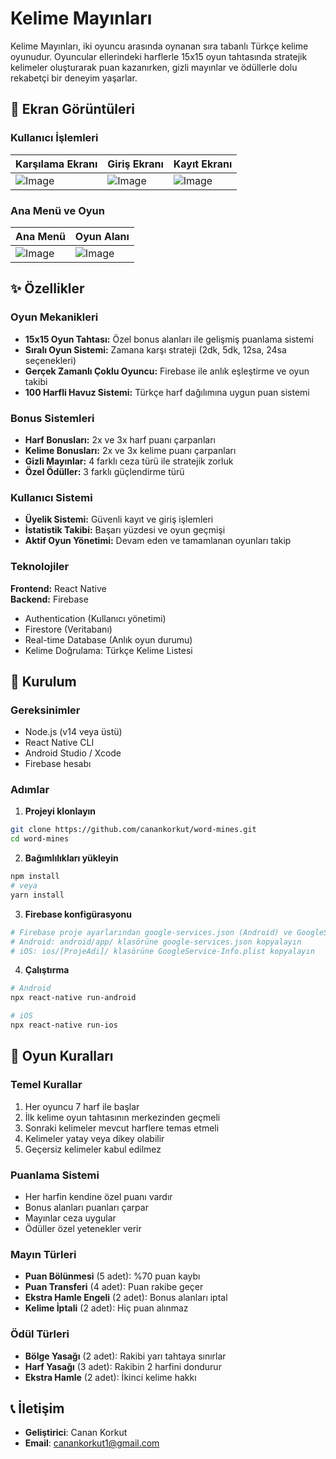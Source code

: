 # Kelime Mayınları

Kelime Mayınları, iki oyuncu arasında oynanan sıra tabanlı Türkçe kelime oyunudur. Oyuncular ellerindeki harflerle 15x15 oyun tahtasında stratejik kelimeler oluşturarak puan kazanırken, gizli mayınlar ve ödüllerle dolu rekabetçi bir deneyim yaşarlar.

## 📸 Ekran Görüntüleri

### Kullanıcı İşlemleri
| Karşılama Ekranı | Giriş Ekranı | Kayıt Ekranı |
|------------------|--------------|--------------|
| ![Image](https://github.com/user-attachments/assets/1ab056ae-47a7-4a1d-83c0-eb7158f37d28) | ![Image](https://github.com/user-attachments/assets/41434d5d-19e5-4a26-89bf-25a4eed1cd5e) | ![Image](https://github.com/user-attachments/assets/f5e7bd4f-d356-4dc1-83b1-d96473ab9a83) |

### Ana Menü ve Oyun
| Ana Menü | Oyun Alanı |
|----------|------------|
| ![Image](https://github.com/user-attachments/assets/f6cefcc8-801b-4235-a1d8-85e910496bd4) | ![Image](https://github.com/user-attachments/assets/569e2cf8-9d7a-4414-99ce-6ac83d189d07) |

## ✨ Özellikler

### Oyun Mekanikleri
- **15x15 Oyun Tahtası:** Özel bonus alanları ile gelişmiş puanlama sistemi  
- **Sıralı Oyun Sistemi:** Zamana karşı strateji (2dk, 5dk, 12sa, 24sa seçenekleri)  
- **Gerçek Zamanlı Çoklu Oyuncu:** Firebase ile anlık eşleştirme ve oyun takibi  
- **100 Harfli Havuz Sistemi:** Türkçe harf dağılımına uygun puan sistemi  

### Bonus Sistemleri
- **Harf Bonusları:** 2x ve 3x harf puanı çarpanları  
- **Kelime Bonusları:** 2x ve 3x kelime puanı çarpanları  
- **Gizli Mayınlar:** 4 farklı ceza türü ile stratejik zorluk  
- **Özel Ödüller:** 3 farklı güçlendirme türü  

### Kullanıcı Sistemi
- **Üyelik Sistemi:** Güvenli kayıt ve giriş işlemleri  
- **İstatistik Takibi:** Başarı yüzdesi ve oyun geçmişi  
- **Aktif Oyun Yönetimi:** Devam eden ve tamamlanan oyunları takip  

### Teknolojiler
**Frontend:** React Native  
**Backend:** Firebase  
- Authentication (Kullanıcı yönetimi)  
- Firestore (Veritabanı)  
- Real-time Database (Anlık oyun durumu)  
- Kelime Doğrulama: Türkçe Kelime Listesi  

## 🚀 Kurulum

### Gereksinimler
- Node.js (v14 veya üstü)  
- React Native CLI  
- Android Studio / Xcode  
- Firebase hesabı  

### Adımlar

1. **Projeyi klonlayın**
```bash
git clone https://github.com/canankorkut/word-mines.git
cd word-mines
```

2. **Bağımlılıkları yükleyin**
```bash
npm install
# veya
yarn install
```

3. **Firebase konfigürasyonu**
```bash
# Firebase proje ayarlarından google-services.json (Android) ve GoogleService-Info.plist (iOS) dosyalarını indirin
# Android: android/app/ klasörüne google-services.json kopyalayın
# iOS: ios/[ProjeAdi]/ klasörüne GoogleService-Info.plist kopyalayın
```

4. **Çalıştırma**
```bash
# Android
npx react-native run-android

# iOS
npx react-native run-ios
```

## 🎯 Oyun Kuralları

### Temel Kurallar
1. Her oyuncu 7 harf ile başlar
2. İlk kelime oyun tahtasının merkezinden geçmeli
3. Sonraki kelimeler mevcut harflere temas etmeli
4. Kelimeler yatay veya dikey olabilir
5. Geçersiz kelimeler kabul edilmez

### Puanlama Sistemi
- Her harfin kendine özel puanı vardır
- Bonus alanları puanları çarpar
- Mayınlar ceza uygular
- Ödüller özel yetenekler verir

### Mayın Türleri
- **Puan Bölünmesi** (5 adet): %70 puan kaybı
- **Puan Transferi** (4 adet): Puan rakibe geçer
- **Ekstra Hamle Engeli** (2 adet): Bonus alanları iptal
- **Kelime İptali** (2 adet): Hiç puan alınmaz

### Ödül Türleri
- **Bölge Yasağı** (2 adet): Rakibi yarı tahtaya sınırlar
- **Harf Yasağı** (3 adet): Rakibin 2 harfini dondurur
- **Ekstra Hamle** (2 adet): İkinci kelime hakkı

## 📞 İletişim

- **Geliştirici**: Canan Korkut
- **Email**: canankorkut1@gmail.com
